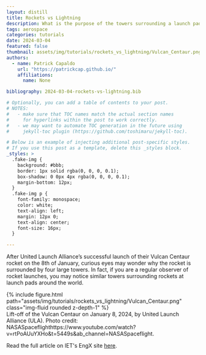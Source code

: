 ```yaml
---
layout: distill
title: Rockets vs Lightning
description: What is the purpose of the towers surrounding a launch pad.
tags: aerospace
categories: tutorials
date: 2024-03-04
featured: false
thumbnail: assets/img/tutorials/rockets_vs_lightning/Vulcan_Centaur.png
authors:
  - name: Patrick Capaldo
    url: "https://patrickcap.github.io/"
    affiliations:
      name: None

bibliography: 2024-03-04-rockets-vs-lightning.bib

# Optionally, you can add a table of contents to your post.
# NOTES:
#   - make sure that TOC names match the actual section names
#     for hyperlinks within the post to work correctly.
#   - we may want to automate TOC generation in the future using
#     jekyll-toc plugin (https://github.com/toshimaru/jekyll-toc).

# Below is an example of injecting additional post-specific styles.
# If you use this post as a template, delete this _styles block.
_styles: >
  .fake-img {
    background: #bbb;
    border: 1px solid rgba(0, 0, 0, 0.1);
    box-shadow: 0 0px 4px rgba(0, 0, 0, 0.1);
    margin-bottom: 12px;
  }
  .fake-img p {
    font-family: monospace;
    color: white;
    text-align: left;
    margin: 12px 0;
    text-align: center;
    font-size: 16px;
  }

---
```


After United Launch Alliance’s successful launch of their Vulcan Centaur rocket on the 8th of January, curious eyes may wonder why the rocket is surrounded by four large towers. In fact, if you are a regular observer of rocket launches, you may notice similar towers surrounding rockets at launch pads around the world.

<div class="row mt-3">
    <div class="col-sm mt-3 mt-md-0">
        {% include figure.html path="assets/img/tutorials/rockets_vs_lightning/Vulcan_Centaur.png" class="img-fluid rounded z-depth-1" %}
    </div>
</div>
<div class="caption">
    Lift-off of the Vulcan Centaur on January 8, 2024, by United Launch Alliance (ULA). Photo credit: NASASpaceflight<d-footnote>https://www.youtube.com/watch?v=rtPoAUuYXHo&t=5449s&ab_channel=NASASpaceflight</d-footnote>.
</div>

Read the full article on IET's EngX site <a href='https://engx.theiet.org/b/blogs/posts/rockets-vs-lightning'>here</a>.

